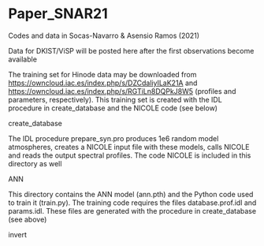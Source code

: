 # Paper_SNAR21
Codes and data in Socas-Navarro &amp; Asensio Ramos (2021)

Data for DKIST/ViSP will be posted here after the first observations become available

The training set for Hinode data may be downloaded from 
https://owncloud.iac.es/index.php/s/DZCdaliyILaK21A
and
https://owncloud.iac.es/index.php/s/RGTiLn8DQPkJ8W5
(profiles and parameters, respectively). This training set is created with the IDL procedure in create_database and the NICOLE code (see below) 


create_database

The IDL procedure prepare_syn.pro produces 1e6 random model atmospheres, creates a NICOLE input file with these models, calls NICOLE and reads the output spectral profiles. The code NICOLE is included in this directory as well


ANN

This directory contains the ANN model (ann.pth) and the Python code used to train it (train.py). The training code requires the files database.prof.idl and params.idl. These files are generated with the procedure in create_database (see above)


invert
